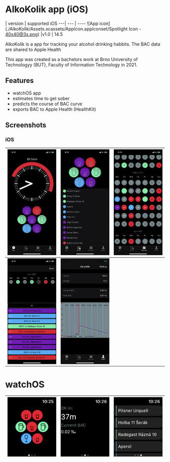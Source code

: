 # AlkoKolik app (iOS)


 | version | supported iOS
 ---| --- | ----
  ![App icon](./AlkoKolik/Assets.xcassets/AppIcon.appiconset/Spotlight Icon - 40x40@3x.png) |v1.0 | 14.5

AlkoKolik is a app for tracking your alcohol drinking habbits. The BAC data are shared to Apple Health

This app was created as a bachelors work at Brno University of Technologyy (BUT), Faculty of Information Technology in 2021.

## Features
- watchOS app
- estimates time to get sober
- predicts the course of BAC curve
- exports BAC to Apple Health (HealthKit)

## Screenshots
### iOS
![ios1](./screenshots/ios1.jpeg) |   ![ios2](./screenshots/ios2.jpeg) |   ![ios3](./screenshots/ios3.jpeg)
--- | --- | ---
![ios1](./screenshots/ios4.jpeg) |   ![ios2](./screenshots/ios5.jpeg) |

# watchOS
![watch1](./screenshots/watch1.png) |   ![watch2](./screenshots/watch2.png) |   ![watch3](./screenshots/watch3.png)
--- | --- | ---